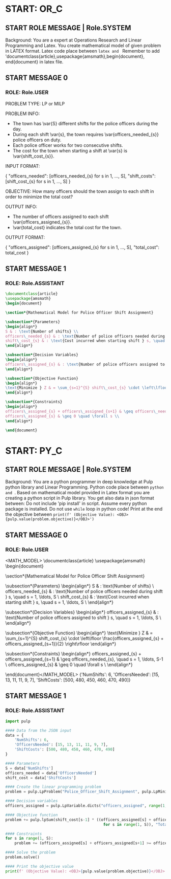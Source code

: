 # START: OR_C 
## START ROLE MESSAGE | Role.SYSTEM 
Background: You are a expert at Operations Research and Linear Programming and Latex. You create mathematical model of given problem in LATEX format. Latex code place between ```latex and ``` Remember to add 'documentclass{article},usepackage{amsmath},begin{document}, end{document} in latex file. 
## START MESSAGE 0 
### ROLE: Role.USER
<DESCRIPTION>
PROBLEM TYPE: LP or MILP

PROBLEM INFO:

- The town has \var{S} different shifts for the police officers during the day.
- During each shift \var{s}, the town requires \var{officers_needed_{s}} police officers on duty.
- Each police officer works for two consecutive shifts.
- The cost for the town when starting a shift at \var{s} is \var{shift_cost_{s}}.

INPUT FORMAT: 

{
    "officers_needed": [officers_needed_{s} for s in 1, ..., S],
    "shift_costs": [shift_cost_{s} for s in 1, ..., S]
}

OBJECTIVE: How many officers should the town assign to each shift in order to minimize the total cost?

OUTPUT INFO:

- The number of officers assigned to each shift \var{officers_assigned_{s}}.
- \var{total_cost} indicates the total cost for the town.

OUTPUT FORMAT:

{
    "officers_assigned": [officers_assigned_{s} for s in 1, ..., S],
    "total_cost": total_cost
}
</DESCRIPTION>


## START MESSAGE 1 
### ROLE: Role.ASSISTANT
```latex
\documentclass{article}
\usepackage{amsmath}
\begin{document}

\section*{Mathematical Model for Police Officer Shift Assignment}

\subsection*{Parameters}
\begin{align*}
S & : \text{Number of shifts} \\
officers\_needed_{s} & : \text{Number of police officers needed during shift } s, \quad s = 1, \ldots, S \\
shift\_cost_{s} & : \text{Cost incurred when starting shift } s, \quad s = 1, \ldots, S \\
\end{align*}

\subsection*{Decision Variables}
\begin{align*}
officers\_assigned_{s} & : \text{Number of police officers assigned to shift } s, \quad s = 1, \ldots, S \\
\end{align*}

\subsection*{Objective Function}
\begin{align*}
\text{Minimize } Z & = \sum_{s=1}^{S} shift\_cost_{s} \cdot \left\lfloor \frac{officers\_assigned_{s} + officers\_assigned_{s+1}}{2} \right\rfloor 
\end{align*}

\subsection*{Constraints}
\begin{align*}
officers\_assigned_{s} + officers\_assigned_{s+1} & \geq officers\_needed_{s}, \quad s = 1, \ldots, S-1 \\
officers\_assigned_{s} & \geq 0 \quad \forall s \\
\end{align*}

\end{document}
```

# START: PY_C 
## START ROLE MESSAGE | Role.SYSTEM 
Background: You are a python programmer in deep knowledge at Pulp python library and Linear Programming. Python code place between ```python and ```. Based on mathematical model provided in Latex format you are creating a python script in Pulp library. You get also data in json format between: <DATA></DATA> Do not include 'pip install' in script. Assume every python package is installed. Do not use `while` loop in python code! Print at the end the objective between <OBJ></OBJ> `print(f' (Objective Value): <OBJ>{pulp.value(problem.objective)}</OBJ>')` 
## START MESSAGE 0 
### ROLE: Role.USER
<MATH_MODEL>
\documentclass{article}
\usepackage{amsmath}
\begin{document}

\section*{Mathematical Model for Police Officer Shift Assignment}

\subsection*{Parameters}
\begin{align*}
S & : \text{Number of shifts} \\
officers\_needed_{s} & : \text{Number of police officers needed during shift } s, \quad s = 1, \ldots, S \\
shift\_cost_{s} & : \text{Cost incurred when starting shift } s, \quad s = 1, \ldots, S \\
\end{align*}

\subsection*{Decision Variables}
\begin{align*}
officers\_assigned_{s} & : \text{Number of police officers assigned to shift } s, \quad s = 1, \ldots, S \\
\end{align*}

\subsection*{Objective Function}
\begin{align*}
\text{Minimize } Z & = \sum_{s=1}^{S} shift\_cost_{s} \cdot \left\lfloor \frac{officers\_assigned_{s} + officers\_assigned_{s+1}}{2} \right\rfloor 
\end{align*}

\subsection*{Constraints}
\begin{align*}
officers\_assigned_{s} + officers\_assigned_{s+1} & \geq officers\_needed_{s}, \quad s = 1, \ldots, S-1 \\
officers\_assigned_{s} & \geq 0 \quad \forall s \\
\end{align*}

\end{document}</MATH_MODEL>
<DATA>
{'NumShifts': 6, 'OfficersNeeded': [15, 13, 11, 11, 9, 7], 'ShiftCosts': [500, 480, 450, 460, 470, 490]}</DATA>


## START MESSAGE 1 
### ROLE: Role.ASSISTANT
```python
import pulp

#### Data from the JSON input
data = {
    'NumShifts': 6,
    'OfficersNeeded': [15, 13, 11, 11, 9, 7],
    'ShiftCosts': [500, 480, 450, 460, 470, 490]
}

#### Parameters
S = data['NumShifts']
officers_needed = data['OfficersNeeded']
shift_cost = data['ShiftCosts']

#### Create the linear programming problem
problem = pulp.LpProblem("Police_Officer_Shift_Assignment", pulp.LpMinimize)

#### Decision variables
officers_assigned = pulp.LpVariable.dicts("officers_assigned", range(1, S+1), lowBound=0, cat='Integer')

#### Objective function
problem += pulp.lpSum(shift_cost[s-1] * ((officers_assigned[s] + officers_assigned[s+1]) // 2)
                                           for s in range(1, S)), "Total_Cost"

#### Constraints
for s in range(1, S):
    problem += (officers_assigned[s] + officers_assigned[s+1] >= officers_needed[s-1]), f"Constraint_{s}"

#### Solve the problem
problem.solve()

#### Print the objective value
print(f' (Objective Value): <OBJ>{pulp.value(problem.objective)}</OBJ>')
```

